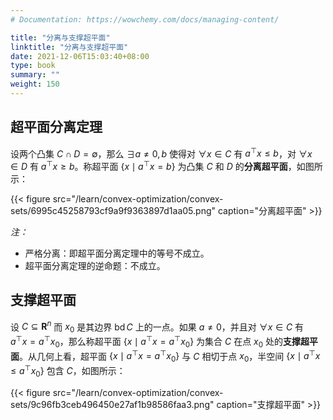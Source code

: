```yaml
---
# Documentation: https://wowchemy.com/docs/managing-content/

title: "分离与支撑超平面"
linktitle: "分离与支撑超平面"
date: 2021-12-06T15:03:40+08:00
type: book
summary: ""
weight: 150
---
```


<!--more-->

## 超平面分离定理

设两个凸集 $C \cap D = \emptyset$，那么 $\exists a \ne 0, b$ 使得对 $\forall x \in C$ 有 $a^{\top}x \leqslant b$，对 $\forall x \in D$ 有 $a^{\top}x \geqslant b$。称超平面 $\{x \mid a^{\top}x = b\}$ 为凸集 $C$ 和 $D$ 的**分离超平面**，如图所示：

{{< figure src="/learn/convex-optimization/convex-sets/6995c45258793cf9a9f9363897d1aa05.png" caption="分离超平面" >}}

*注：*

- 严格分离：即超平面分离定理中的等号不成立。
- 超平面分离定理的逆命题：不成立。

## 支撑超平面

设 $C \subseteq \mathbf{R}^{n}$ 而 $x_0$ 是其边界 $\operatorname{bd} C$ 上的一点。如果 $a \ne 0$，并且对 $\forall x \in C$ 有 $a^{\top} x = a^{\top} x_0$，那么称超平面 $\{x \mid a^{\top} x = a^{\top} x_0\}$ 为集合 $C$ 在点 $x_0$ 处的**支撑超平面**。从几何上看，超平面 $\{x \mid a^{\top} x = a^{\top} x_0\}$ 与 $C$ 相切于点 $x_0$，半空间 $\{x \mid a^{\top} x \leqslant a^{\top} x_0\}$ 包含 $C$，如图所示：

{{< figure src="/learn/convex-optimization/convex-sets/9c96fb3ceb496450e27af1b98586faa3.png" caption="支撑超平面" >}}

